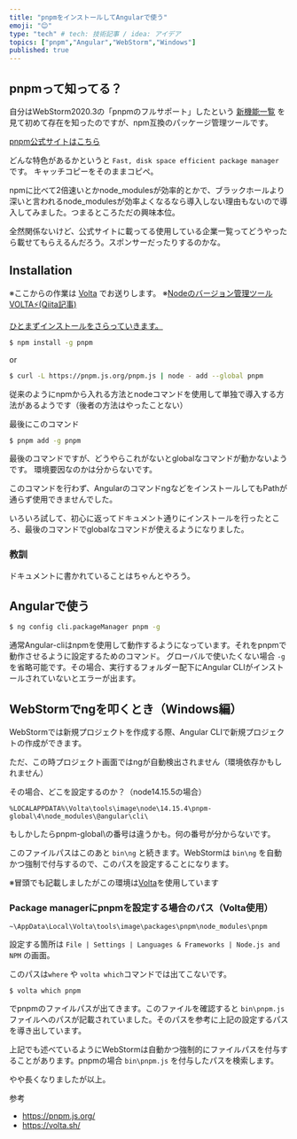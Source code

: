 ```yaml
---
title: "pnpmをインストールしてAngularで使う"
emoji: "😊"
type: "tech" # tech: 技術記事 / idea: アイデア
topics: ["pnpm","Angular","WebStorm","Windows"]
published: true
---
```

## pnpmって知ってる？
自分はWebStorm2020.3の「pnpmのフルサポート」したという [新機能一覧](https://www.jetbrains.com/ja-jp/webstorm/whatsnew/) を見て初めて存在を知ったのですが、npm互換のパッケージ管理ツールです。

[pnpm公式サイトはこちら](https://pnpm.js.org/en/)

どんな特色があるかというと `Fast, disk space efficient package manager` です。
キャッチコピーをそのままコピペ。

npmに比べて2倍速いとかnode_modulesが効率的とかで、ブラックホールより深いと言われるnode_modulesが効率よくなるなら導入しない理由もないので導入してみました。つまるところただの興味本位。

全然関係ないけど、公式サイトに載ってる使用している企業一覧ってどうやったら載せてもらえるんだろう。スポンサーだったりするのかな。

## Installation
※ここからの作業は [Volta](https://volta.sh/) でお送りします。
※[Nodeのバージョン管理ツールVOLTA⚡(Qiita記事)](https://qiita.com/naoyukik/items/d6a11808338a494238db)

[ひとまずインストールをさらっていきます。](https://pnpm.js.org/en/installation)

```bash
$ npm install -g pnpm
```
or
```bash
$ curl -L https://pnpm.js.org/pnpm.js | node - add --global pnpm
```

従来のようにnpmから入れる方法とnodeコマンドを使用して単独で導入する方法があるようです（後者の方法はやったことない）

最後にこのコマンド
```bash
$ pnpm add -g pnpm
```

最後のコマンドですが、どうやらこれがないとglobalなコマンドが動かないようです。
環境要因なのかは分からないです。

このコマンドを行わず、AngularのコマンドngなどをインストールしてもPathが通らず使用できませんでした。

いろいろ試して、初心に返ってドキュメント通りにインストールを行ったところ、最後のコマンドでglobalなコマンドが使えるようになりました。

### 教訓
ドキュメントに書かれていることはちゃんとやろう。

## Angularで使う
```bash
$ ng config cli.packageManager pnpm -g
```
通常Angular-cliはnpmを使用して動作するようになっています。それをpnpmで動作させるように設定するためのコマンド。
グローバルで使いたくない場合 `-g` を省略可能です。その場合、実行するフォルダー配下にAngular CLIがインストールされていないとエラーが出ます。

## WebStormでngを叩くとき（Windows編）
WebStormでは新規プロジェクトを作成する際、Angular CLIで新規プロジェクトの作成ができます。

ただ、この時プロジェクト画面ではngが自動検出されません（環境依存かもしれません）

その場合、どこを設定するのか？（node14.15.5の場合）
```
%LOCALAPPDATA%\Volta\tools\image\node\14.15.4\pnpm-global\4\node_modules\@angular\cli\
```
もしかしたらpnpm-global\の番号は違うかも。何の番号が分からないです。

このファイルパスはこのあと `bin\ng` と続きます。WebStormは `bin\ng` を自動かつ強制で付与するので、このパスを設定することになります。

※冒頭でも記載しましたがこの環境は[Volta](https://volta.sh/)を使用しています

### Package managerにpnpmを設定する場合のパス（Volta使用）
```
~\AppData\Local\Volta\tools\image\packages\pnpm\node_modules\pnpm
```
設定する箇所は `File | Settings | Languages & Frameworks | Node.js and NPM` の画面。

このパスは`where` や `volta which`コマンドでは出てこないです。
```
$ volta which pnpm
```
でpnpmのファイルパスが出てきます。このファイルを確認すると `bin\pnpm.js` ファイルへのパスが記載されていました。そのパスを参考に上記の設定するパスを導き出しています。

上記でも述べているようにWebStormは自動かつ強制的にファイルパスを付与することがあります。pnpmの場合 `bin\pnpm.js` を付与したパスを検索します。


やや長くなりましたが以上。

参考
- https://pnpm.js.org/
- https://volta.sh/
